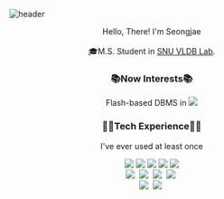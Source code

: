 ![header](https://capsule-render.vercel.app/api?type=Cylinder&color=gradient&customColorList=30&height=250&section=header&text=Seongjae%20Mun's&fontSize=100&descSize=34&descAlign=82&descAlignY=77&desc=Idea%20World&animation=fadeIn)
<!--<a href="https://solved.ac/eekdrnf9904"><img align='right' src="http://mazassumnida.wtf/api/v2/generate_badge?boj=eekdrnf9904" height="220"></a>-->
<p align="center"> 
  Hello, There! I'm Seongjae 
  <br>
  <br>
  🎓M.S. Student in <a href="https://sites.google.com/view/snu-vldb-lab/home?authuser=0"> SNU VLDB Lab</a>. 
  <br>
</p>
<h3 align="center">📚Now Interests📚</h3>
<p align="center">
  Flash-based DBMS in <img src="https://img.shields.io/badge/mysql-4479A1?style=flat-square&logo=mysql&logoColor=white"/>
</p>
<h3 align="center">🧑‍💻Tech Experience🧑‍💻</h3>
<p align="center"> I've ever used at least once</p>
<p align="center">
<img src="https://img.shields.io/badge/C-A8B9CC?style=flat-square&logo=C&logoColor=white"/>
<img src="https://img.shields.io/badge/C++-00599C?style=flat-square&logo=C%2B%2B&logoColor=white"/>
<img src="https://img.shields.io/badge/Python-3776AB?style=flat-square&logo=Python&logoColor=white"/>
<img src="https://img.shields.io/badge/Java-007396?style=flat-square&logo=Java&logoColor=white"/>
<img src="https://img.shields.io/badge/Ocaml-EC6813?style=flat-square&logo=Ocaml&logoColor=white"/>
<br>
<img src="https://img.shields.io/badge/Swift-F05138?style=flat-square&logo=Swift&logoColor=white"/>&nbsp;
<img src="https://img.shields.io/badge/Android Studio-3DDC84?style=flat-square&logo=AndroidStudio&logoColor=white"/>&nbsp;
<img src="https://img.shields.io/badge/AWS-232F3E?style=flat-square&logo=Amazonaws&logoColor=white"/>&nbsp;
<img src="https://img.shields.io/badge/Firebase-FFCA28?style=flat-square&logo=Firebase&logoColor=white"/>&nbsp;
<br>
<img src="https://img.shields.io/badge/Pandas-150458?style=flat-square&logo=Pandas&logoColor=white"/>&nbsp;
<img src="https://img.shields.io/badge/Keras-D00000?style=flat-square&logo=Keras&logoColor=white"/>&nbsp;
</p>
